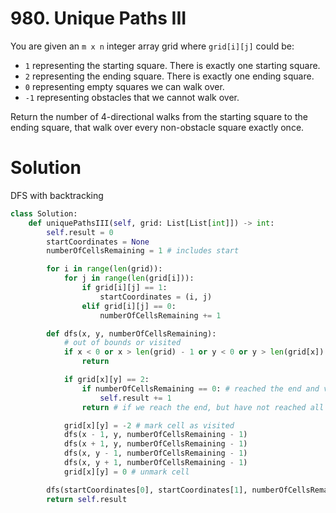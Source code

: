 # 980. Unique Paths III

You are given an `m x n` integer array grid where `grid[i][j]` could be:

-   `1` representing the starting square. There is exactly one starting square.
-   `2` representing the ending square. There is exactly one ending square.
-   `0` representing empty squares we can walk over.
-   `-1` representing obstacles that we cannot walk over.

Return the number of 4-directional walks from the starting square to the ending square, that walk over every non-obstacle square exactly once.

# Solution

DFS with backtracking

```python
class Solution:
    def uniquePathsIII(self, grid: List[List[int]]) -> int:
        self.result = 0
        startCoordinates = None
        numberOfCellsRemaining = 1 # includes start

        for i in range(len(grid)):
            for j in range(len(grid[i])):
                if grid[i][j] == 1:
                    startCoordinates = (i, j)
                elif grid[i][j] == 0:
                    numberOfCellsRemaining += 1

        def dfs(x, y, numberOfCellsRemaining):
            # out of bounds or visited
            if x < 0 or x > len(grid) - 1 or y < 0 or y > len(grid[x]) - 1 or grid[x][y] < 0:
                return

            if grid[x][y] == 2:
                if numberOfCellsRemaining == 0: # reached the end and visited all cells
                    self.result += 1
                return # if we reach the end, but have not reached all cells, immediately end

            grid[x][y] = -2 # mark cell as visited
            dfs(x - 1, y, numberOfCellsRemaining - 1)
            dfs(x + 1, y, numberOfCellsRemaining - 1)
            dfs(x, y - 1, numberOfCellsRemaining - 1)
            dfs(x, y + 1, numberOfCellsRemaining - 1)
            grid[x][y] = 0 # unmark cell

        dfs(startCoordinates[0], startCoordinates[1], numberOfCellsRemaining)
        return self.result
```
